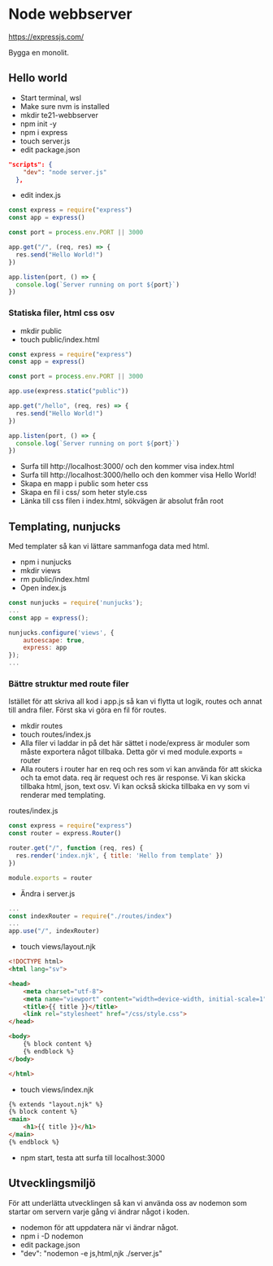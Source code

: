 # Node webbserver

https://expressjs.com/

Bygga en monolit.

## Hello world

- Start terminal, wsl
- Make sure nvm is installed
- mkdir te21-webbserver
- npm init -y
- npm i express
- touch server.js
- edit package.json
    
```json
"scripts": {
    "dev": "node server.js"
  },
```
    
- edit index.js

```javascript
const express = require("express")
const app = express()

const port = process.env.PORT || 3000

app.get("/", (req, res) => {
  res.send("Hello World!")
})

app.listen(port, () => {
  console.log(`Server running on port ${port}`)
})
```

### Statiska filer, html css osv

- mkdir public
- touch public/index.html

```jsx
const express = require("express")
const app = express()

const port = process.env.PORT || 3000

app.use(express.static("public"))

app.get("/hello", (req, res) => {
  res.send("Hello World!")
})

app.listen(port, () => {
  console.log(`Server running on port ${port}`)
})
```

- Surfa till http://localhost:3000/ och den kommer visa index.html
- Surfa till http://localhost:3000/hello och den kommer visa Hello World!
- Skapa en mapp i public som heter css
- Skapa en fil i css/ som heter style.css
- Länka till css filen i index.html, sökvägen är absolut från root

## Templating, nunjucks

Med templater så kan vi lättare sammanfoga data med html.

- npm i nunjucks
- mkdir views
- rm public/index.html
- Open index.js

```javascript
const nunjucks = require('nunjucks');
...
const app = express();

nunjucks.configure('views', {
    autoescape: true,
    express: app
});
...
```

### Bättre struktur med route filer

Istället för att skriva all kod i app.js så kan vi flytta ut logik, routes och annat till andra filer. Först ska vi göra en fil för routes.

- mkdir routes
- touch routes/index.js
- Alla filer vi laddar in på det här sättet i node/express är moduler som måste exportera något tillbaka. Detta gör vi med module.exports = router
- Alla routers i router har en req och res som vi kan använda för att skicka och ta emot data. req är request och res är response. Vi kan skicka tillbaka html, json, text osv. Vi kan också skicka tillbaka en vy som vi renderar med templating.

routes/index.js
```javascript
const express = require("express")
const router = express.Router()

router.get("/", function (req, res) {
  res.render('index.njk', { title: 'Hello from template' })
})

module.exports = router
```

- Ändra i server.js

```javascript
...
const indexRouter = require("./routes/index")
...
app.use("/", indexRouter)
```

- touch views/layout.njk

```html
<!DOCTYPE html>
<html lang="sv">

<head>
    <meta charset="utf-8">
    <meta name="viewport" content="width=device-width, initial-scale=1">
    <title>{{ title }}</title>
    <link rel="stylesheet" href="/css/style.css">
</head>

<body>
    {% block content %}
    {% endblock %}
</body>

</html>
```

- touch views/index.njk

```html
{% extends "layout.njk" %}
{% block content %}
<main>
    <h1>{{ title }}</h1>
</main>
{% endblock %}
```

- npm start, testa att surfa till localhost:3000

## Utvecklingsmiljö

För att underlätta utvecklingen så kan vi använda oss av nodemon som startar om servern varje gång vi ändrar något i koden.

- nodemon för att uppdatera när vi ändrar något.
- npm i -D nodemon
- edit package.json
- "dev": "nodemon -e js,html,njk ./server.js"

